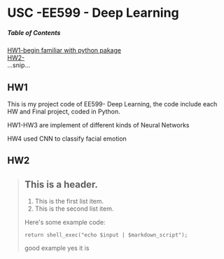 # USC -EE599 - Deep Learning

##### Table of Contents  
[HW1-begin familiar with python pakage](#hw1)  
[HW2-](#hw2)  
...snip...    
<a name="headers"/>
## HW1

This is my project code of EE599- Deep Learning, the code include each HW and Final project, coded in Python.
<p>HW1-HW3 are implement of different kinds of Neural Networks </p>
HW4 used CNN to classify facial emotion 

## HW2

> ## This is a header.
> 
> 1.   This is the first list item.
> 2.   This is the second list item.
> 
> Here's some example code:
> 
>     return shell_exec("echo $input | $markdown_script");
>   good example
>         yes it is
